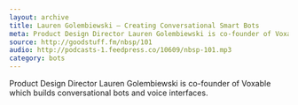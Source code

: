 ```yaml
---
layout: archive
title: Lauren Golembiewski — Creating Conversational Smart Bots
meta: Product Design Director Lauren Golembiewski is co-founder of Voxable which builds conversational bots and voice interfaces.
source: http://goodstuff.fm/nbsp/101
audio: http://podcasts-1.feedpress.co/10609/nbsp-101.mp3
category: bots
---
```


Product Design Director Lauren Golembiewski is co-founder of Voxable which builds conversational bots and voice interfaces.
